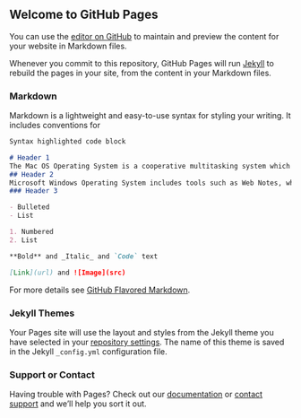 ## Welcome to GitHub Pages

You can use the [editor on GitHub](https://github.com/masiki726/Operating-Systems/edit/master/index.md) to maintain and preview the content for your website in Markdown files.

Whenever you commit to this repository, GitHub Pages will run [Jekyll](https://jekyllrb.com/) to rebuild the pages in your site, from the content in your Markdown files.

### Markdown

Markdown is a lightweight and easy-to-use syntax for styling your writing. It includes conventions for

```markdown
Syntax highlighted code block

# Header 1
The Mac OS Operating System is a cooperative multitasking system which directly supports networks with file exchange, AppleScript as scripting language and display of colors. The balloons provide help to the user to use the interface. It also enables the virtual memory.
## Header 2
Microsoft Windows Operating System includes tools such as Web Notes, which allows users to mark up websites, and reading View, which allows users to view certain websites without a bunch of ads. It also manages the computer's central processing unit, memory, disk drives, and printers, establishes a user interface, and executes and provides services for applications software.
### Header 3

- Bulleted
- List

1. Numbered
2. List

**Bold** and _Italic_ and `Code` text

[Link](url) and ![Image](src)
```

For more details see [GitHub Flavored Markdown](https://guides.github.com/features/mastering-markdown/).

### Jekyll Themes

Your Pages site will use the layout and styles from the Jekyll theme you have selected in your [repository settings](https://github.com/masiki726/Operating-Systems/settings). The name of this theme is saved in the Jekyll `_config.yml` configuration file.

### Support or Contact

Having trouble with Pages? Check out our [documentation](https://help.github.com/categories/github-pages-basics/) or [contact support](https://github.com/contact) and we’ll help you sort it out.
